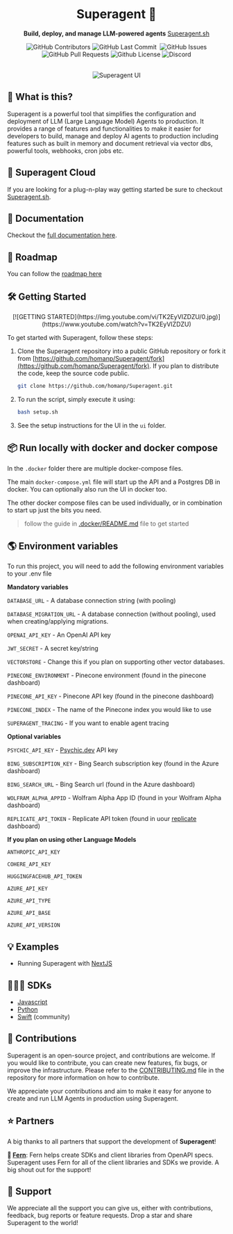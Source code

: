 <div align="center">

# Superagent 🥷

**Build, deploy, and manage LLM-powered agents**
[Superagent.sh](https://Superagent.sh)

<p>
<img alt="GitHub Contributors" src="https://img.shields.io/github/contributors/homanp/Superagent" />
<img alt="GitHub Last Commit" src="https://img.shields.io/github/last-commit/homanp/Superagent" />
<img alt="" src="https://img.shields.io/github/repo-size/homanp/Superagent" />
<img alt="GitHub Issues" src="https://img.shields.io/github/issues/homanp/Superagent" />
<img alt="GitHub Pull Requests" src="https://img.shields.io/github/issues-pr/homanp/Superagent" />
<img alt="Github License" src="https://img.shields.io/badge/License-MIT-yellow.svg" />
<img alt="Discord" src="https://img.shields.io/discord/1110910277110743103?label=Discord&logo=discord&logoColor=white&style=plastic&color=d7b023)](https://discord.gg/e8j7mgjDUK" />
</p>

<br />

<img alt="Superagent UI" src="./ui/public/superagent.png" />

</div>

## 🧐 What is this?

Superagent is a powerful tool that simplifies the configuration and deployment of LLM (Large Language Model) Agents to production. It provides a range of features and functionalities to make it easier for developers to build, manage and deploy AI agents to production including features such as built in memory and document retrieval via vector dbs, powerful tools, webhooks, cron jobs etc.

## 🥷 Superagent Cloud

If you are looking for a plug-n-play way getting started be sure to checkout [Superagent.sh](https://Superagent.sh).

## 🔎 Documentation

Checkout the [full documentation here](https://docs.Superagent.sh/).

## 🚧 Roadmap

You can follow the [roadmap here](https://github.com/users/homanp/projects/4)

## 🛠️ Getting Started

<div align="center">
[![GETTING STARTED](https://img.youtube.com/vi/TK2EyVIZDZU/0.jpg)](https://www.youtube.com/watch?v=TK2EyVIZDZU)
</div>

To get started with Superagent, follow these steps:

1. Clone the Superagent repository into a public GitHub repository or fork it from [https://github.com/homanp/Superagent/fork](https://github.com/homanp/Superagent/fork). If you plan to distribute the code, keep the source code public.

   ```sh
   git clone https://github.com/homanp/Superagent.git
   ```

2. To run the script, simply execute it using:

   ```sh
   bash setup.sh
   ```

3. See the setup instructions for the UI in the `ui` folder.

## 📦 Run locally with docker and docker compose

In the `.docker` folder there are multiple docker-compose files.

The main `docker-compose.yml` file will start up the API and a Postgres DB in docker. You can optionally also run the UI in docker too.

The other docker compose files can be used individually, or in combination to start up just the bits you need.

> follow the guide in [.docker/README.md](.docker/README.md) file to get started

## 🌎 Environment variables

To run this project, you will need to add the following environment variables to your .env file

**Mandatory variables**

`DATABASE_URL` - A database connection string (with pooling)

`DATABASE_MIGRATION_URL` - A database connection (without pooling), used when creating/applying migrations.

`OPENAI_API_KEY` - An OpenAI API key

`JWT_SECRET` - A secret key/string

`VECTORSTORE` - Change this if you plan on supporting other vector databases.

`PINECONE_ENVIRONMENT` - Pinecone environment (found in the pinecone dashboard)

`PINECONE_API_KEY` - Pinecone API key (found in the pinecone dashboard)

`PINECONE_INDEX` - The name of the Pinecone index you would like to use

`SUPERAGENT_TRACING` - If you want to enable agent tracing

**Optional variables**

`PSYCHIC_API_KEY` - [Psychic.dev](https://psychic.dev) API key

`BING_SUBSCRIPTION_KEY` - Bing Search subscription key (found in the Azure dashboard)

`BING_SEARCH_URL` - Bing Search url (found in the Azure dashboard)

`WOLFRAM_ALPHA_APPID` - Wolfram Alpha App ID (found in your Wolfram Alpha dashboard)

`REPLICATE_API_TOKEN` - Replicate API token (found in uour [replicate](https://replication.com) dashboard)

**If you plan on using other Language Models**

`ANTHROPIC_API_KEY`

`COHERE_API_KEY`

`HUGGINGFACEHUB_API_TOKEN`

`AZURE_API_KEY`

`AZURE_API_TYPE`

`AZURE_API_BASE`

`AZURE_API_VERSION`

## 💡 Examples

- Running Superagent with [NextJS](https://github.com/homanp/nextjs-Superagent)

## 👨🏽‍💻 SDKs

- [Javascript](https://github.com/homanp/superagent-js)
- [Python](https://github.com/homanp/superagent-py)
- [Swift](https://github.com/simonweniger/superagent-swift) (community)

## 🫶 Contributions

Superagent is an open-source project, and contributions are welcome. If you would like to contribute, you can create new features, fix bugs, or improve the infrastructure. Please refer to the [CONTRIBUTING.md](https://github.com/homanp/Superagent/blob/main/.github/CONTRIBUTING.md) file in the repository for more information on how to contribute.

We appreciate your contributions and aim to make it easy for anyone to create and run LLM Agents in production using Superagent.

## ⭐ Partners

A big thanks to all partners that support the development of **Superagent**!

**🌿 [Fern](https://buildwithfern.com/)**:
Fern helps create SDKs and client libraries from OpenAPI specs. Superagent uses Fern for all of the client libraries and SDKs we provide. A big shout out for the support!

## 🙏 Support

We appreciate all the support you can give us, either with contributions, feedback, bug reports or feature requests. Drop a star and share Superagent to the world!
